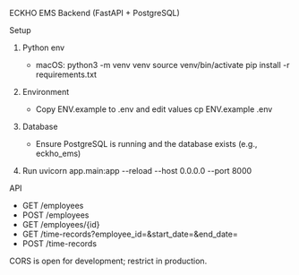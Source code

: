 ECKHO EMS Backend (FastAPI + PostgreSQL)

Setup

1. Python env
   - macOS:
     python3 -m venv venv
     source venv/bin/activate
     pip install -r requirements.txt

2. Environment
   - Copy ENV.example to .env and edit values
     cp ENV.example .env

3. Database
   - Ensure PostgreSQL is running and the database exists (e.g., eckho_ems)

4. Run
   uvicorn app.main:app --reload --host 0.0.0.0 --port 8000

API

- GET /employees
- POST /employees
- GET /employees/{id}
- GET /time-records?employee_id=&start_date=&end_date=
- POST /time-records

CORS is open for development; restrict in production.

